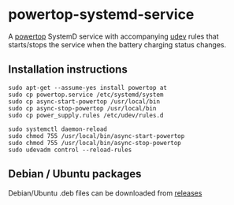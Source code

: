 # powertop-systemd-service

A [powertop](https://01.org/powertop) SystemD service with accompanying [udev](https://man7.org/linux/man-pages/man7/udev.7.html) rules that starts/stops the service when the battery charging status changes.

## Installation instructions

```
sudo apt-get --assume-yes install powertop at
sudo cp powertop.service /etc/systemd/system
sudo cp async-start-powertop /usr/local/bin
sudo cp async-stop-powertop /usr/local/bin
sudo cp power_supply.rules /etc/udev/rules.d

sudo systemctl daemon-reload
sudo chmod 755 /usr/local/bin/async-start-powertop
sudo chmod 755 /usr/local/bin/async-stop-powertop
sudo udevadm control --reload-rules
```

## Debian / Ubuntu packages
Debian/Ubuntu .deb files can be downloaded from [releases](https://github.com/carniz/powertop-systemd-service/releases/)